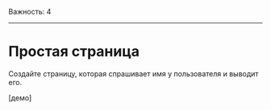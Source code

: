 Важность: 4

---

# Простая страница

Создайте страницу, которая спрашивает имя у пользователя и выводит его.

[демо]
